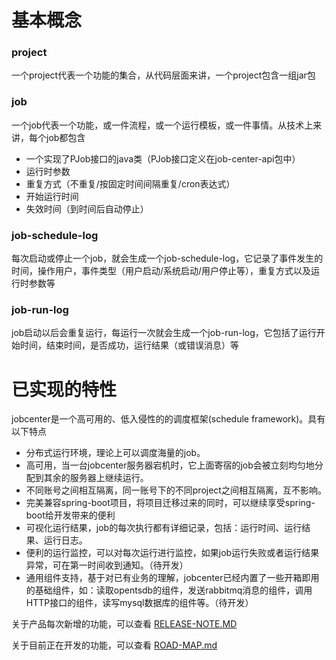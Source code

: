 #   基本概念

###   project

一个project代表一个功能的集合，从代码层面来讲，一个project包含一组jar包


###   job

一个job代表一个功能，或一件流程，或一个运行模板，或一件事情。从技术上来讲，每个job都包含
-   一个实现了PJob接口的java类（PJob接口定义在job-center-api包中）
-   运行时参数
-   重复方式（不重复/按固定时间间隔重复/cron表达式）
-   开始运行时间
-   失效时间（到时间后自动停止）

###   job-schedule-log

每次启动或停止一个job，就会生成一个job-schedule-log，它记录了事件发生的时间，操作用户，事件类型（用户启动/系统启动/用户停止等），重复方式以及运行时参数等


###   job-run-log

job启动以后会重复运行，每运行一次就会生成一个job-run-log，它包括了运行开始时间，结束时间，是否成功，运行结果（或错误消息）等


#   已实现的特性

jobcenter是一个高可用的、低入侵性的的调度框架(schedule framework)。具有以下特点

-   分布式运行环境，理论上可以调度海量的job。
-   高可用，当一台jobcenter服务器宕机时，它上面寄宿的job会被立刻均匀地分配到其余的服务器上继续运行。
-   不同账号之间相互隔离，同一账号下的不同project之间相互隔离，互不影响。
-   完美兼容spring-boot项目，将项目迁移过来的同时，可以继续享受spring-boot给开发带来的便利
-   可视化运行结果，job的每次执行都有详细记录，包括：运行时间、运行结果、运行日志。
-   便利的运行监控，可以对每次运行进行监控，如果job运行失败或者运行结果异常，可在第一时间收到通知。（待开发）
-   通用组件支持，基于对已有业务的理解，jobcenter已经内置了一些开箱即用的基础组件，如：读取opentsdb的组件，发送rabbitmq消息的组件，调用HTTP接口的组件，读写mysql数据库的组件等。（待开发）

关于产品每次新增的功能，可以查看 [RELEASE-NOTE.MD](RELEASE-NOTE.md)

关于目前正在开发的功能，可以查看 [ROAD-MAP.md](ROAD-MAP.md)
